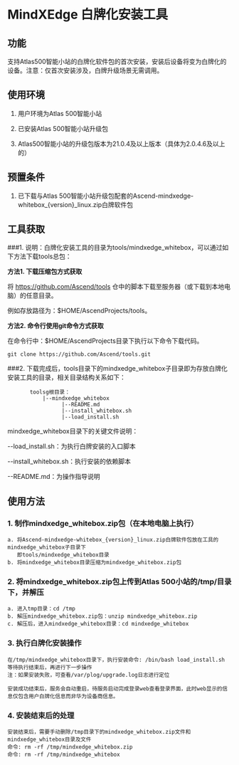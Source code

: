 # MindXEdge 白牌化安装工具

## 功能
支持Atlas500智能小站的白牌化软件包的首次安装，安装后设备将变为白牌化的设备。注意：仅首次安装涉及，白牌升级场景无需调用。

## 使用环境
1. 用户环境为Atlas 500智能小站

2. 已安装Atlas 500智能小站升级包

3. Atlas500智能小站的升级包版本为21.0.4及以上版本（具体为2.0.4.6及以上的）


## 预置条件

1. 已下载与Atlas 500智能小站升级包配套的Ascend-mindxedge-whitebox_{version}_linux.zip白牌软件包


## 工具获取
###1. 说明：白牌化安装工具的目录为tools/mindxedge_whitebox，可以通过如下方法下载tools总包：

**方法1. 下载压缩包方式获取**

将 https://github.com/Ascend/tools 仓中的脚本下载至服务器（或下载到本地电脑）的任意目录。

例如存放路径为：$HOME/AscendProjects/tools。


**方法2. 命令行使用git命令方式获取**

在命令行中：$HOME/AscendProjects目录下执行以下命令下载代码。

    git clone https://github.com/Ascend/tools.git

###2. 下载完成后，tools目录下的mindxedge_whitebox子目录即为存放白牌化安装工具的目录，相关目录结构关系如下：
```
       toolsg根目录：
           |--mindxedge_whitebox
                 |--README.md
                 |--install_whitebox.sh
                 |--load_install.sh
```
mindxedge_whitebox目录下的关键文件说明：

--load_install.sh：为执行白牌安装的入口脚本

--install_whitebox.sh：执行安装的依赖脚本

--README.md：为操作指导说明


## 使用方法

### 1. 制作mindxedge_whitebox.zip包（在本地电脑上执行）  
    a. 将Ascend-mindxedge-whitebox_{version}_linux.zip白牌软件包放在工具的mindxedge_whitebox子目录下
       即tools/mindxedge_whitebox目录
    b. 将mindxedge_whitebox目录压缩为mindxedge_whitebox.zip包


### 2. 将mindxedge_whitebox.zip包上传到Atlas 500小站的/tmp/目录下，并解压
    a. 进入tmp目录：cd /tmp
    b. 解压mindxedge_whitebox.zip包：unzip mindxedge_whitebox.zip
    c. 解压后，进入mindxedge_whitebox目录：cd mindxedge_whitebox


### 3. 执行白牌化安装操作
    在/tmp/mindxedge_whitebox目录下，执行安装命令: /bin/bash load_install.sh
    等待执行结束后，再进行下一步操作
    注：如果安装失败，可查看/var/plog/upgrade.log日志进行定位

    安装成功结束后，服务会自动重启，待服务启动完成登录web查看登录界面，此时web显示的信息仅包含用户白牌化信息而非华为设备商信息。

### 4. 安装结束后的处理
    安装结束后，需要手动删除/tmp目录下的mindxedge_whitebox.zip文件和mindxedge_whitebox目录及文件
    命令: rm -rf /tmp/mindxedge_whitebox.zip
    命令: rm -rf /tmp/mindxedge_whitebox
